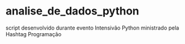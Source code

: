# analise_de_dados_python
script desenvolvido durante evento Intensivão Python ministrado pela Hashtag Programação
